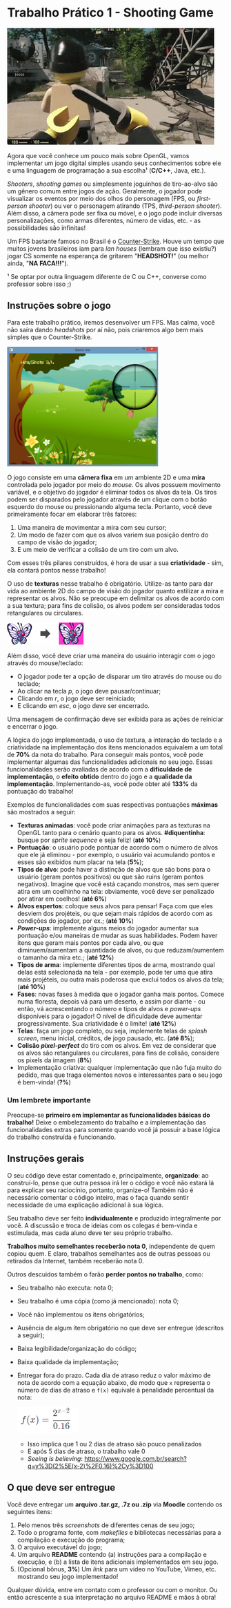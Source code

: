 # Trabalho Prático 1 - Shooting Game

![](images/na-faca.gif)

Agora que você conhece um pouco mais sobre OpenGL, vamos implementar um jogo digital simples usando seus conhecimentos sobre ele e uma linguagem de programação a sua escolha¹ (**C/C++**, Java, etc.).

_Shooters_, _shooting games_ ou simplesmente joguinhos de tiro-ao-alvo são um gênero comum entre jogos de ação. Geralmente, o jogador pode visualizar os eventos por meio dos olhos do personagem (FPS, ou _first-person shooter_) ou ver o personagem atirando (TPS, _third-person shooter_). Além disso, a câmera pode ser fixa ou móvel, e o jogo pode incluir diversas personalizações, como armas diferentes, número de vidas, etc. - as possibilidades são infinitas!

Um FPS bastante famoso no Brasil é o [Counter-Strike](http://store.steampowered.com/app/10). Houve um tempo que muitos jovens brasileiros iam para *lan houses* (lembram que isso existiu?) jogar CS somente na esperança de gritarem "**HEADSHOT!**" (ou melhor ainda, "**NA FACA!!!**").

¹ Se optar por outra linguagem diferente de C ou C++, converse como professor sobre isso ;)

## Instruções sobre o jogo

Para este trabalho prático, iremos desenvolver um FPS. Mas calma, você não saíra dando _headshots_ por aí não, pois criaremos algo bem mais simples que o Counter-Strike.

![Um shooter bem mais amigável](images/shootinggame_screen.png)

O jogo consiste em uma **câmera fixa** em um ambiente 2D e uma **mira** controlada pelo jogador por meio do _mouse_. Os alvos possuem movimento variável, e o objetivo do jogador é eliminar todos os alvos da tela. Os tiros podem ser disparados pelo jogador através de um clique com o botão esquerdo do mouse ou pressionando alguma tecla. Portanto, você deve primeiramente focar em elaborar três fatores:

1. Uma maneira de movimentar a mira com seu cursor;
2. Um modo de fazer com que os alvos variem sua posição dentro do campo de visão do jogador;
3. E um meio de verificar a colisão de um tiro com um alvo.

Com esses três pilares construídos, é hora de usar a sua **criatividade** - sim, ela contará pontos nesse trabalho!

O uso de **texturas** nesse trabalho é obrigatório. Utilize-as tanto para dar vida ao ambiente 2D do campo de visão do jogador quanto estilizar a mira e representar os alvos. Não se preocupe em delimitar os alvos de acordo com a sua textura; para fins de colisão, os alvos podem ser consideradas todos retangulares ou circulares.

![O quadrilátero rosa pode ser considerado como parte da Butterfree para fins de colisão, por exemplo](images/butterfree.png)

Além disso, você deve criar uma maneira do usuário interagir com o jogo através do mouse/teclado:

- O jogador pode ter a opção de disparar um tiro através do mouse ou do teclado;
- Ao clicar na tecla *p*, o jogo deve pausar/continuar;
- Clicando em *r*, o jogo deve ser reiniciado;
- E clicando em *esc*, o jogo deve ser encerrado.

Uma mensagem de confirmação deve ser exibida para as ações de reiniciar e encerrar o jogo.

A lógica do jogo implementada, o uso de textura, a interação do teclado e a criatividade na implementação dos itens mencionados equivalem a um total de **70%** da nota do trabalho. Para conseguir mais pontos, você pode implementar algumas das funcionalidades adicionais no seu jogo. Essas funcionalidades serão avaliadas de acordo com a **dificuldade de implementação**, o **efeito obtido** dentro do jogo e a **qualidade da implementação**. Implementando-as, você pode obter até **133%** da pontuação do trabalho!

Exemplos de funcionalidades com suas respectivas pontuações **máximas** são mostrados a seguir:

- **Texturas animadas**: você pode criar animações para as texturas na OpenGL tanto para o cenário quanto para os alvos. **#diquentinha**: busque por _sprite sequence_ e seja feliz! (**até 10%**)
- **Pontuação**: o usuário pode pontuar de acordo com o número de alvos que ele já eliminou - por exemplo, o usuário vai acumulando pontos e esses são exibidos num placar na tela (**5%**);
- **Tipos de alvo**: pode haver a distinção de alvos que são bons para o usuário (geram pontos positivos) ou que são ruins (geram pontos negativos). Imagine que você está caçando monstros, mas sem querer atira em um coelhinho na tela: obviamente, você deve ser penalizado por atirar em coelhos! (**até 6%**)
- **Alvos espertos**: coloque seus alvos para pensar! Faça com que eles desviem dos projéteis, ou que sejam mais rápidos de acordo com as condições do jogador, por ex.; (**até 10%**)
- **_Power-ups_**: implemente alguns meios do jogador aumentar sua pontuação e/ou maneiras de mudar as suas habilidades. Podem haver itens que geram mais pontos por cada alvo, ou que diminuem/aumentam a quantidade de alvos,  ou que reduzam/aumentem o tamanho da mira etc.; (**até 12%**)
- **Tipos de arma**: implemente diferentes tipos de arma, mostrando qual delas está selecionada na tela - por exemplo, pode ter uma que atira mais projéteis, ou outra mais poderosa que exclui todos os alvos da tela; (**até 10%**)
- **Fases**: novas fases à medida que o jogador ganha mais pontos. Comece numa floresta, depois vá para um deserto, e assim por diante - ou então, vá acrescentando o número e tipos de alvos e *power-ups* disponíveis para o jogador! O nível de dificuldade deve aumentar progressivamente. Sua criatividade é o limite! (**até 12%**)
- **Telas**: faça um jogo completo, ou seja, implemente telas de _splash screen_, menu inicial, créditos, de jogo pausado, etc. (**até 8%**);
- **Colisão _pixel-perfect_** do tiro com os alvos. Em vez de considerar que os alvos são retangulares ou circulares, para fins de colisão, considere os pixels da imagem (**8%**)
- Implementação criativa: qualquer implementação que não fuja muito do pedido, mas que traga elementos novos e interessantes para o seu jogo é bem-vinda! (**?%**)

### Um lembrete importante

Preocupe-se **primeiro em implementar as funcionalidades básicas do trabalho!** Deixe o embelezamento do trabalho e a implementação das funcionalidades extras para somente quando você já possuir a base lógica do trabalho construída e funcionando.

## Instruções gerais

O seu código deve estar comentado e, principalmente, **organizado**: ao construí-lo, pense que outra pessoa irá ler o código e você não estará lá para explicar seu raciocínio, portanto, organize-o! Também não é necessário comentar o código inteiro, mas o faça quando sentir necessidade de uma explicação adicional à sua lógica.

Seu trabalho deve ser feito **individualmente** e produzido integralmente por você. A discussão e troca de ideias com os colegas é bem-vinda e estimulada, mas cada aluno deve ter seu próprio trabalho.

**Trabalhos muito semelhantes receberão nota 0**, independente de quem copiou quem. E claro, trabalhos semelhantes aos de outras pessoas ou retirados da Internet, também receberão nota 0.

Outros descuidos também o farão **perder pontos no trabalho**, como:

- Seu trabalho não executa: nota 0;
- Seu trabalho é uma cópia (como já mencionado): nota 0;
- Você não implementou os itens obrigatórios;
- Ausência de algum item obrigatório no que deve ser entregue (descritos a seguir);
- Baixa legibilidade/organização do código;
- Baixa qualidade da implementação;
- Entregar fora do prazo. Cada dia de atraso reduz o valor máximo de nota de acordo com a equação abaixo, de modo que `x` representa o número de dias de atraso e `f(x)` equivale à penalidade percentual da nota:

  ![Fórmula de penalidade por atraso](../../images/penalidade-por-atraso.png)
  - Isso implica que 1 ou 2 dias de atraso são pouco penalizados
  - E após 5 dias de atraso, o trabalho vale 0
  - _Seeing is believing_: https://www.google.com.br/search?q=y%3D(2%5E(x-2)%2F0.16)%2Cy%3D100

## O que deve ser entregue

Você deve entregar um **arquivo .tar.gz, .7z ou .zip** via **Moodle** contendo os seguintes itens:

1. Pelo menos três _screenshots_ de diferentes cenas de seu jogo;
2. Todo o programa fonte, com _makefiles_ e bibliotecas necessárias para a compilação e execução do programa;
3. O arquivo executável do jogo;
4. Um arquivo **README** contendo (a) instruções para a compilação e execução, e (b) a lista de itens adicionais implementados em seu jogo.
5. (Opcional bônus, **3%**) Um _link_ para um vídeo no YouTube, Vimeo, etc. mostrando seu jogo implementado!

Qualquer dúvida, entre em contato com o professor ou com o monitor. Ou então acrescente a sua interpretação no arquivo README e mãos à obra!
